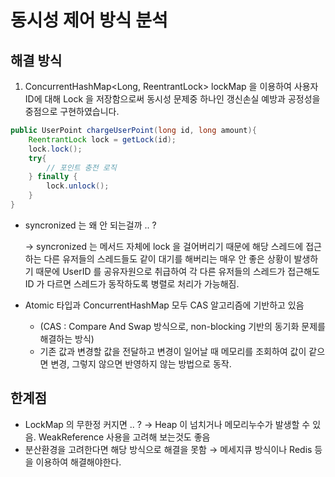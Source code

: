 # 동시성 제어 방식 분석

## 해결 방식

1. ConcurrentHashMap<Long, ReentrantLock> lockMap 을 이용하여 사용자 ID에 대해 Lock 을 저장함으로써 동시성 문제중 하나인 갱신손실 예방과 공정성을 중점으로 구현하였습니다.

```java
public UserPoint chargeUserPoint(long id, long amount){
    ReentrantLock lock = getLock(id);
    lock.lock();
    try{
        // 포인트 충전 로직
    } finally {
        lock.unlock();
    }
}

```

- syncronized 는 왜 안 되는걸까 .. ?

  → syncronized 는 메서드 자체에 lock 을 걸어버리기 때문에 해당 스레드에 접근하는 다른 유저들의 스레드들도 같이 대기를 해버리는 매우 안 좋은 상황이 발생하기 때문에 UserID 를 공유자원으로 취급하여 각 다른 유저들의 스레드가 접근해도 ID 가 다르면 스레드가 동작하도록 병렬로 처리가 가능해짐.

- Atomic 타입과 ConcurrentHashMap 모두 CAS 알고리즘에 기반하고 있음
    - (CAS : Compare And Swap 방식으로, non-blocking 기반의 동기화 문제를 해결하는 방식)
    - 기존 값과 변경할 값을 전달하고 변경이 일어날 때 메모리를 조회하여 값이 같으면 변경, 그렇지 않으면 반영하지 않는 방법으로 동작.

## 한계점

- LockMap 의 무한정 커지면 .. ? → Heap 이 넘치거나 메모리누수가 발생할 수 있음. WeakReference 사용을  고려해 보는것도 좋음
- 분산환경을 고려한다면 해당 방식으로 해결을 못함 → 메세지큐 방식이나 Redis 등을 이용하여 해결해야한다.